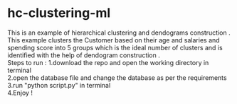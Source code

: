 # hc-clustering-ml
This is an example of hierarchical clustering and dendograms construction . This example clusters the Customer based on their age and salaries 
and spending score into 5 groups which is the ideal number of clusters and is identified with the help of dendogram construction .
<br>
Steps to run :
1.download the repo and open the working directory in terminal <br>
2.open the database file and change the database as per the requirements<br>
3.run "python script.py" in terminal<br>
4.Enjoy ! <br>
 
